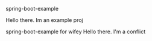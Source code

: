 spring-boot-example

Hello there. Im an example proj

spring-boot-example for wifey
Hello there. I'm a conflict
